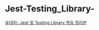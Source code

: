 # Jest-Testing_Library-
[유데미- Jest 및 Testing Library 학습 정리본](https://www.udemy.com/course/jest-testing-library/)
